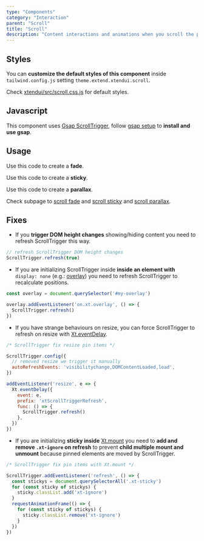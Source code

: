 ```yaml
---
type: "Components"
category: "Interaction"
parent: "Scroll"
title: "Scroll"
description: "Content interactions and animations when you scroll the page, sticky pinned elements, fade elements, parallax."
---
```


## Styles

You can **customize the default styles of this component** inside `tailwind.config.js` setting `theme.extend.xtendui.scroll`.

Check [xtendui/src/scroll.css.js](https://github.com/minimit/xtendui/blob/beta/src/scroll.css.js) for default styles.

## Javascript

This component uses [Gsap ScrollTrigger](https://greensock.com/docs/v3/Plugins/ScrollTrigger), follow [gsap setup](/introduction/setup#javascript-gsap) to **install and use gsap**.

## Usage

Use this code to create a **fade**.

<demo>
  <div class="gatsby_demo_item xt-toggle" data-iframe="demos/components/scroll/fade"></div>
</demo>

Use this code to create a **sticky**.

<demo>
  <div class="gatsby_demo_item xt-toggle" data-iframe="demos/components/scroll/sticky"></div>
</demo>

Use this code to create a **parallax**.

<demo>
  <div class="gatsby_demo_item xt-toggle" data-iframe="demos/components/scroll/parallax"></div>
</demo>

Check subpage to [scroll fade](/components/scroll/fade) and [scroll sticky](/components/scroll/sticky) and [scroll parallax](/components/scroll/parallax).

## Fixes

- If you **trigger DOM height changes** showing/hiding content you need to refresh ScrollTrigger this way.

```js
// refresh ScrollTrigger DOM height changes
ScrollTrigger.refresh(true)
```

- If you are initializing ScrollTrigger inside **inside an element with** `display: none` (e.g.: [overlay](/components/overlay)) you need to refresh ScrollTrigger to recalculate positions.

```js
const overlay = document.querySelector('#my-overlay')

overlay.addEventListener('on.xt.overlay', () => {
  ScrollTrigger.refresh()
})
```

- If you have strange behaviours on resize, you can force ScrollTrigger to refresh on resize with [Xt.eventDelay](/components/javascript#xt-eventdelay).

```js
/* ScrollTrigger fix resize pin items */

ScrollTrigger.config({
  // removed resize we trigger it manually
  autoRefreshEvents: 'visibilitychange,DOMContentLoaded,load',
})

addEventListener('resize', e => {
  Xt.eventDelay({
    event: e,
    prefix: 'xtScrollTriggerRefresh',
    func: () => {
      ScrollTrigger.refresh()
    },
  })
})
```

- If you are initializing **sticky inside** [Xt.mount](/introduction/javascript#xt-mount) you need to **add and remove `.xt-ignore` on refresh** to prevent **child multiple mount and unmount** because pinned elements are moved by ScrollTrigger.

```js
/* ScrollTrigger fix pin items with Xt.mount */

ScrollTrigger.addEventListener('refresh', () => {
  const stickys = document.querySelectorAll('.xt-sticky')
  for (const sticky of stickys) {
    sticky.classList.add('xt-ignore')
  }
  requestAnimationFrame(() => {
    for (const sticky of stickys) {
      sticky.classList.remove('xt-ignore')
    }
  })
})
```
